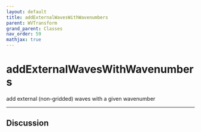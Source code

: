 ```yaml
---
layout: default
title: addExternalWavesWithWavenumbers
parent: WVTransform
grand_parent: Classes
nav_order: 59
mathjax: true
---
```


#  addExternalWavesWithWavenumbers

add external (non-gridded) waves with a given wavenumber


---

## Discussion

  
